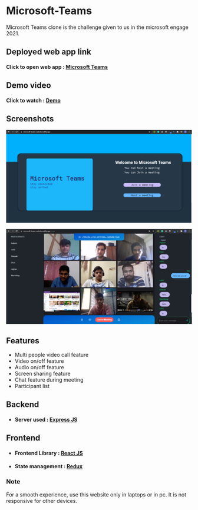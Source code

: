 # Microsoft-Teams
Microsoft Teams clone is the challenge given to us in the microsoft engage 2021.

## Deployed web app link

#### Click to open web app : [Microsoft Teams](https://microsoft-teams-website.netlify.app/)

## Demo video

#### Click to watch : [Demo](https://youtu.be/VuJrJyytTcI)

## Screenshots

![App Screenshot](./screenshots/HomePage.png)

![App Screenshot](./screenshots/RoomPage.png)

## Features

- Multi people video call feature
- Video on/off feature
- Audio on/off feature
- Screen sharing feature
- Chat feature during meeting
- Participant list

## Backend

- #### Server used : [Express JS](https://expressjs.com/)

## Frontend

- #### Frontend Library : [React JS](https://reactjs.org/)
- #### State management : [Redux](https://redux.js.org/)

### Note
For a smooth experience, use this website only in laptops or in pc. It is not responsive for other devices.
